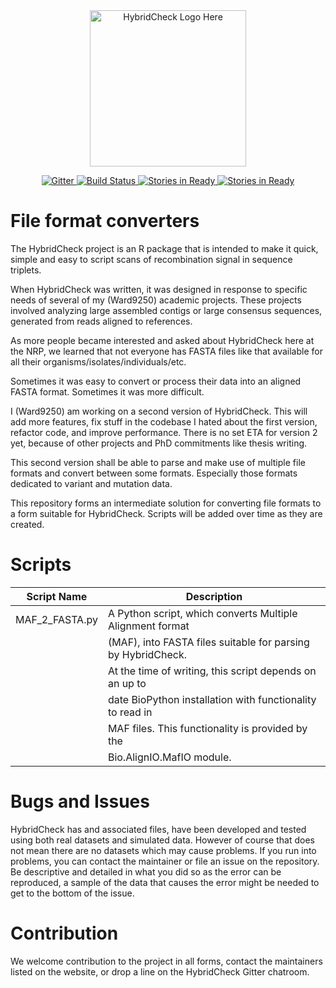 <a name="logo"/>
<div align="center">
<a href="http://ward9250.github.io/HybridCheck">
<img src="http://ward9250.github.io/HybridCheck/img/HybridCheckLogo.png" height="250" alt="HybridCheck Logo Here"></img>
</a>
</div>
<p align="center">
    <a href="https://gitter.im/Ward9250/HybridCheck?utm_source=badge&utm_medium=badge&utm_campaign=pr-badge&utm_content=badge">
        <img src="https://badges.gitter.im/Join Chat.svg" alt="Gitter">
    </a>
    <a href="https://travis-ci.org/Ward9250/HybridCheck">
        <img src="https://travis-ci.org/Ward9250/HybridCheck.svg?branch=master" alt="Build Status">
    </a>
    <a href="https://waffle.io/Ward9250/HybridCheck">
        <img src="https://badge.waffle.io/Ward9250/HybridCheck.png?label=ready&title=Ready" alt="Stories in Ready">
    </a>
    <a href="https://waffle.io/Ward9250/HybridCheck">
        <img src="https://badge.waffle.io/Ward9250/HybridCheck.png?label=In%20Progress&title=In%20Progress" alt="Stories in Ready">
    </a>
</p>

# File format converters

The HybridCheck project is an R package that is intended to make it quick,
simple and easy to script scans of recombination signal in sequence triplets.

When HybridCheck was written, it was designed in response to specific needs of
several of my (Ward9250) academic projects. These projects involved analyzing
large assembled contigs or large consensus sequences, generated from reads
aligned to references.

As more people became interested and asked about HybridCheck here at the NRP,
we learned that not everyone has FASTA files like that available for all their organisms/isolates/individuals/etc.

Sometimes it was easy to convert or process their data into an aligned FASTA
format. Sometimes it was more difficult.

I (Ward9250) am working on a second version of HybridCheck. This will add more
features, fix stuff in the codebase I hated about the first version, refactor
code, and improve performance. There is no set ETA for version 2 yet, because of
other projects and PhD commitments like thesis writing.

This second version shall be able to parse and make use of multiple file formats
and convert between some formats. Especially those formats dedicated to variant
and mutation data.

This repository forms an intermediate solution for converting file formats to a
form suitable for HybridCheck. Scripts will be added over time as they are created.

# Scripts

| Script Name    | Description                                                  |
|----------------|--------------------------------------------------------------|
| MAF_2_FASTA.py | A Python script, which converts Multiple Alignment format    |
|                | (MAF), into FASTA files suitable for parsing by HybridCheck. |
|                | At the time of writing, this script depends on an up to      |
|                | date BioPython installation with functionality to read in    |
|                | MAF files. This functionality is provided by the             |
|                | Bio.AlignIO.MafIO module.                                    |


# Bugs and Issues

HybridCheck has and associated files, have been developed and tested using both
real datasets and simulated data.
However of course that does not mean there are no datasets which may cause problems.
If you run into problems, you can contact the maintainer or file an issue on the repository.
Be descriptive and detailed in what you did so as the error can be reproduced, a sample of the data that causes the error might be needed to get to the bottom of the issue.

# Contribution

We welcome contribution to the project in all forms, contact the maintainers
listed on the website, or drop a line on the HybridCheck Gitter chatroom.
